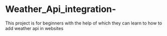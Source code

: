# Weather_Api_integration-
This project is for beginners with the help of which they can learn to how to add weather api in websites
